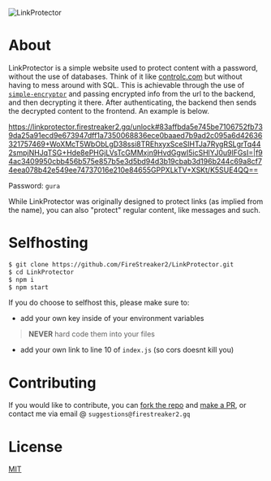 ![LinkProtector](https://socialify.git.ci/FireStreaker2/LinkProtector/image?description=1&font=Source%20Code%20Pro&forks=1&issues=1&logo=https%3A%2F%2Flinkprotector.firestreaker2.gq%2Ffavicon.png&name=1&owner=1&pattern=Signal&pulls=1&stargazers=1&theme=Light)

# About
LinkProtector is a simple website used to protect content with a password, without the use of databases. Think of it like <a href="https://controlc.com/">controlc.com</a> but without having to mess around with SQL. This is achievable through the use of <a href="https://www.npmjs.com/package/simple-encryptor">``simple-encryptor``</a> and passing encrypted info from the url to the backend, and then decrypting it there. After authenticating, the backend then sends the decrypted content to the frontend. An example is below.    

https://linkprotector.firestreaker2.gq/unlock#83affbda5e745be7106752fb739da25a91ecd9e673947dff1a7350068836ece0baaed7b9ad2c095a6d42636321757469+WoXMcT5WbObLgD38ssi8TREhxyxSceSIHTJa7RygRSLgrTq442smpjNHJqTSG+Hde8ePHGjLVsTcGMMxjn9HvdGgwI5icSHlYJ0u9lFGsI=|f94ac3409950cbb456b575e857b5e3d5bd94d3b19cbab3d196b244c69a8cf74eea078b42e549ee74737016e210e84655GPPXLkTV+XSKt/K5SUE4QQ==  

Password: ``gura``   

While LinkProtector was originally designed to protect links (as implied from the name), you can also "protect" regular content, like messages and such.

# Selfhosting
```bash
$ git clone https://github.com/FireStreaker2/LinkProtector.git
$ cd LinkProtector
$ npm i
$ npm start
```
If you do choose to selfhost this, please make sure to:
* add your own key inside of your environment variables 
> **NEVER** hard code them into your files
* add your own link to line 10 of ``index.js`` (so cors doesnt kill you)

# Contributing
If you would like to contribute, you can <a href="https://github.com/FireStreaker2/LinkProtector/fork">fork the repo</a> and <a href="https://github.com/FireStreaker2/LinkProtector/compare">make a PR</a>, or contact me via email @ ``suggestions@firestreaker2.gq``

# License
<a href="https://github.com/FireStreaker2/LinkProtector/blob/main/LICENSE">MIT</a>